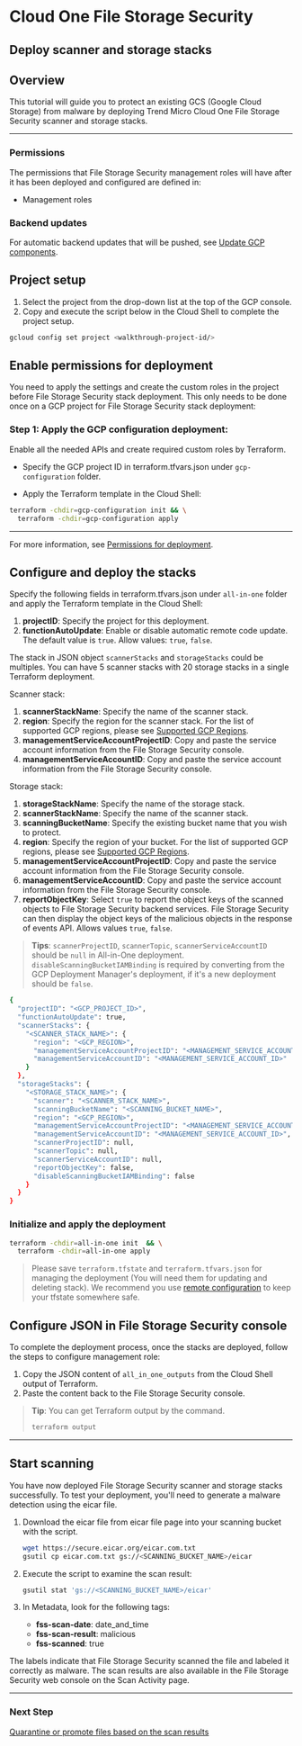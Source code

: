 # Cloud One File Storage Security

## Deploy scanner and storage stacks

## Overview

<walkthrough-tutorial-duration duration="10"></walkthrough-tutorial-duration>

This tutorial will guide you to protect an existing GCS (Google Cloud Storage) from malware by deploying Trend Micro Cloud One File Storage Security scanner and storage stacks.

--------------------------------

### Permissions

The permissions that File Storage Security management roles will have after it has been deployed and configured are defined in:

* <walkthrough-editor-open-file filePath="modules/management-roles/main.tf">Management roles</walkthrough-editor-open-file>

### Backend updates

For automatic backend updates that will be pushed, see [Update GCP components](https://cloudone.trendmicro.com/docs/file-storage-security/component-update-gcp/).

## Project setup

1. Select the project from the drop-down list at the top of the GCP console.
2. Copy and execute the script below in the Cloud Shell to complete the project setup.

<walkthrough-project-setup></walkthrough-project-setup>

```sh
gcloud config set project <walkthrough-project-id/>
```

## Enable permissions for deployment

You need to apply the settings and create the custom roles in the project before File Storage Security stack deployment. This only needs to be done once on a GCP project for File Storage Security stack deployment:

### Step 1: Apply the GCP configuration deployment:

Enable all the needed APIs and create required custom roles by Terraform.

* Specify the GCP project ID in <walkthrough-editor-open-file filePath="gcp-configuration/terraform.tfvars.json">terraform.tfvars.json</walkthrough-editor-open-file> under `gcp-configuration` folder.

* Apply the Terraform template in the Cloud Shell:

```sh
terraform -chdir=gcp-configuration init && \
  terraform -chdir=gcp-configuration apply
```

--------------------------------

For more information, see [Permissions for deployment](https://cloudone.trendmicro.com/docs/file-storage-security/gs-before-gcp/).

## Configure and deploy the stacks

Specify the following fields in <walkthrough-editor-open-file filePath="all-in-one/terraform.tfvars.json">terraform.tfvars.json</walkthrough-editor-open-file> under `all-in-one` folder and apply the Terraform template in the Cloud Shell:

1. **projectID**: Specify the project for this deployment.
2. **functionAutoUpdate**: Enable or disable automatic remote code update. The default value is `true`. Allow values: `true`, `false`.

The stack in JSON object `scannerStacks` and `storageStacks` could be multiples. You can have 5 scanner stacks with 20 storage stacks in a single Terraform deployment.

Scanner stack:

1. **scannerStackName**: Specify the name of the scanner stack.
2. **region**: Specify the region for the scanner stack. For the list of supported GCP regions, please see [Supported GCP Regions](https://cloudone.trendmicro.com/docs/file-storage-security/supported-gcp/).
3. **managementServiceAccountProjectID**: Copy and paste the service account information from the File Storage Security console.
4. **managementServiceAccountID**: Copy and paste the service account information from the File Storage Security console.

Storage stack:

1. **storageStackName**: Specify the name of the storage stack.
2. **scannerStackName**: Specify the name of the scanner stack.
3. **scanningBucketName**: Specify the existing bucket name that you wish to protect.
4. **region**: Specify the region of your bucket. For the list of supported GCP regions, please see [Supported GCP Regions](https://cloudone.trendmicro.com/docs/file-storage-security/supported-gcp/).
5. **managementServiceAccountProjectID**: Copy and paste the service account information from the File Storage Security console.
6. **managementServiceAccountID**: Copy and paste the service account information from the File Storage Security console.
7. **reportObjectKey**: Select `true` to report the object keys of the scanned objects to File Storage Security backend services. File Storage Security can then display the object keys of the malicious objects in the response of events API. Allows values `true`, `false`.

> **Tips**:
`scannerProjectID`, `scannerTopic`, `scannerServiceAccountID` should be `null` in All-in-One deployment. `disableScanningBucketIAMBinding` is required by converting from the GCP Deployment Manager's deployment, if it's a new deployment should be `false`.

```sh
{
  "projectID": "<GCP_PROJECT_ID>",
  "functionAutoUpdate": true,
  "scannerStacks": {
    "<SCANNER_STACK_NAME>": {
      "region": "<GCP_REGION>",
      "managementServiceAccountProjectID": "<MANAGEMENT_SERVICE_ACCOUNT_GCP_PROJECT_ID>",
      "managementServiceAccountID": "<MANAGEMENT_SERVICE_ACCOUNT_ID>"
    }
  },
  "storageStacks": {
    "<STORAGE_STACK_NAME>": {
      "scanner": "<SCANNER_STACK_NAME>",
      "scanningBucketName": "<SCANNING_BUCKET_NAME>",
      "region": "<GCP_REGION>",
      "managementServiceAccountProjectID": "<MANAGEMENT_SERVICE_ACCOUNT_GCP_PROJECT_ID>",
      "managementServiceAccountID": "<MANAGEMENT_SERVICE_ACCOUNT_ID>",
      "scannerProjectID": null,
      "scannerTopic": null,
      "scannerServiceAccountID": null,
      "reportObjectKey": false,
      "disableScanningBucketIAMBinding": false
    }
  }
}
```

### Initialize and apply the deployment

```sh
terraform -chdir=all-in-one init  && \
  terraform -chdir=all-in-one apply
```

> Please save `terraform.tfstate` and `terraform.tfvars.json` for managing the deployment (You will need them for updating and deleting stack). We recommend you use [remote configuration](https://developer.hashicorp.com/terraform/language/settings/backends/configuration) to keep your tfstate somewhere safe.

## Configure JSON in File Storage Security console

To complete the deployment process, once the stacks are deployed, follow the steps to configure management role:

1. Copy the JSON content of `all_in_one_outputs` from the Cloud Shell output of Terraform.
2. Paste the content back to the File Storage Security console.

> **Tip**:
> You can get Terraform output by the command.
> ```sh
> terraform output
> ```

--------------------------------

## Start scanning

You have now deployed File Storage Security scanner and storage stacks successfully. To test your deployment, you'll need to generate a malware detection using the eicar file.

1. Download the eicar file from eicar file page into your scanning bucket with the script.

    ```sh
    wget https://secure.eicar.org/eicar.com.txt
    gsutil cp eicar.com.txt gs://<SCANNING_BUCKET_NAME>/eicar
    ```

2. Execute the script to examine the scan result:

    ```sh
    gsutil stat 'gs://<SCANNING_BUCKET_NAME>/eicar'
    ```

3. In Metadata, look for the following tags:
    * **fss-scan-date**: date_and_time
    * **fss-scan-result**: malicious
    * **fss-scanned**: true

The labels indicate that File Storage Security scanned the file and labeled it correctly as malware. The scan results are also available in the File Storage Security web console on the Scan Activity page.

--------------------------------

### Next Step

[Quarantine or promote files based on the scan results](https://cloudone.trendmicro.com/docs/file-storage-security/github-sample-code/#post-scan)
